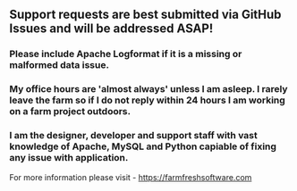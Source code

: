 ## Support requests are best submitted via **GitHub Issues** and will be addressed ASAP!

### Please include Apache Logformat if it is a missing or malformed data issue.

### My office hours are 'almost always' unless I am asleep. I rarely leave the farm so if I do not reply within 24 hours I am working on a farm project outdoors.

### I am the designer, developer and support staff with vast knowledge of Apache, MySQL and Python capiable of fixing any issue with application.

For more information please visit - https://farmfreshsoftware.com